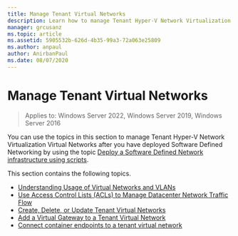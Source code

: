 ```yaml
---
title: Manage Tenant Virtual Networks
description: Learn how to manage Tenant Hyper-V Network Virtualization Virtual Networks after you have deployed Software Defined Networking.
manager: grcusanz
ms.topic: article
ms.assetid: 5905532b-626d-4b35-99a3-72a063e25809
ms.author: anpaul
author: AnirbanPaul
ms.date: 08/07/2020
---
```

# Manage Tenant Virtual Networks

>Applies to: Windows Server 2022, Windows Server 2019, Windows Server 2016

You can use the topics in this section to manage Tenant Hyper-V Network Virtualization Virtual Networks after you have deployed Software Defined Networking by using the topic [Deploy a Software Defined Network infrastructure using scripts](../../sdn/deploy/Deploy-a-Software-Defined-Network-infrastructure-using-scripts.md).

This section contains the following topics.

- [Understanding Usage of Virtual Networks and VLANs](Understanding-Usage-of-Virtual-Networks-and-VLANs.md)
- [Use Access Control Lists (ACLs) to Manage Datacenter Network Traffic Flow](/azure-stack/hci/manage/use-datacenter-firewall-powershell)
- [Create, Delete, or Update Tenant Virtual Networks](Create,-Delete,-or-Update-Tenant-Virtual-Networks.md)
- [Add a Virtual Gateway to a Tenant Virtual Network](Add-a-Virtual-Gateway-to-a-Tenant-Virtual-Network.md)
- [Connect container endpoints to a tenant virtual network](Connect-container-endpoints-to-a-Tenant-Virtual-Network.md)
